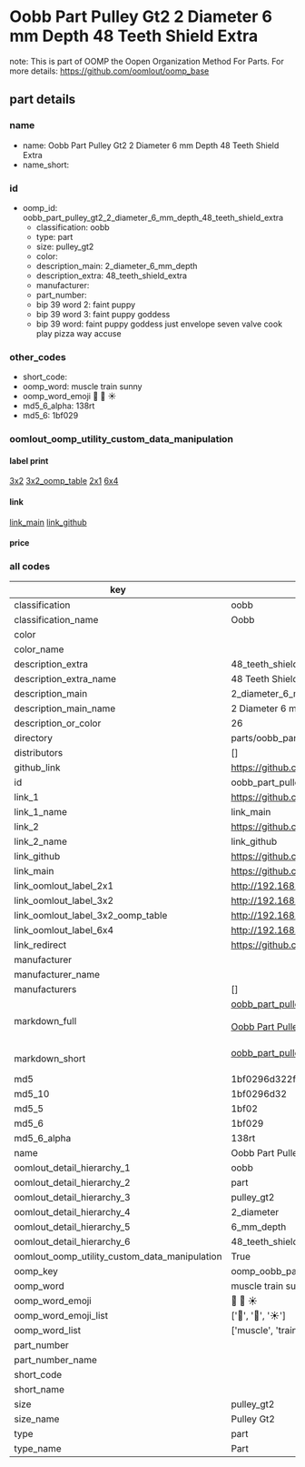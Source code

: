 # Oobb Part Pulley Gt2 2 Diameter 6 mm Depth 48 Teeth Shield Extra  

note: This is part of OOMP the Oopen Organization Method For Parts. For more details: https://github.com/oomlout/oomp_base

##  part details
  







### name
* name: Oobb Part Pulley Gt2 2 Diameter 6 mm Depth 48 Teeth Shield Extra
* name_short: 
### id
* oomp_id: oobb_part_pulley_gt2_2_diameter_6_mm_depth_48_teeth_shield_extra
  * classification: oobb
  * type: part
  * size: pulley_gt2
  * color: 
  * description_main: 2_diameter_6_mm_depth
  * description_extra: 48_teeth_shield_extra
  * manufacturer: 
  * part_number: 
  * bip 39 word 2: faint puppy
  * bip 39 word 3: faint puppy goddess
  * bip 39 word: faint puppy goddess just envelope seven valve cook play pizza way accuse

### other_codes
* short_code: 
* oomp_word: muscle train sunny
* oomp_word_emoji :muscle: :train: :sunny:
* md5_6_alpha: 138rt
* md5_6: 1bf029






### oomlout_oomp_utility_custom_data_manipulation
#### label print
[3x2](http://192.168.1.245:1112/?label=oomp%20138rt)
[3x2_oomp_table](http://192.168.1.108:1112/?label=oomp%20138rt)
[2x1](http://192.168.1.242:1112/?label=oomp%20138rt)
[6x4](http://192.168.1.55:1112/?label=oomp%20138rt)    

#### link

[link_main](https://github.com/oomlout/oomlout_oomp_version_1_messy/tree/main/parts/oobb_part_pulley_gt2_2_diameter_6_mm_depth_48_teeth_shield_extra) [link_github](https://github.com/oomlout/oomlout_oomp_version_1_messy/tree/main/parts/oobb_part_pulley_gt2_2_diameter_6_mm_depth_48_teeth_shield_extra)                             

#### price







### all codes 
| key | value |  
| --- | --- |  
| classification | oobb |  
| classification_name | Oobb |  
| color |  |  
| color_name |  |  
| description_extra | 48_teeth_shield_extra |  
| description_extra_name | 48 Teeth Shield Extra |  
| description_main | 2_diameter_6_mm_depth |  
| description_main_name | 2 Diameter 6 mm Depth |  
| description_or_color | 26 |  
| directory | parts/oobb_part_pulley_gt2_2_diameter_6_mm_depth_48_teeth_shield_extra |  
| distributors | [] |  
| github_link | https://github.com/oomlout/oomlout_oomp_part_src/tree/main/parts/oobb_part_pulley_gt2_2_diameter_6_mm_depth_48_teeth_shield_extra |  
| id | oobb_part_pulley_gt2_2_diameter_6_mm_depth_48_teeth_shield_extra |  
| link_1 | https://github.com/oomlout/oomlout_oomp_version_1_messy/tree/main/parts/oobb_part_pulley_gt2_2_diameter_6_mm_depth_48_teeth_shield_extra |  
| link_1_name | link_main |  
| link_2 | https://github.com/oomlout/oomlout_oomp_version_1_messy/tree/main/parts/oobb_part_pulley_gt2_2_diameter_6_mm_depth_48_teeth_shield_extra |  
| link_2_name | link_github |  
| link_github | https://github.com/oomlout/oomlout_oomp_version_1_messy/tree/main/parts/oobb_part_pulley_gt2_2_diameter_6_mm_depth_48_teeth_shield_extra |  
| link_main | https://github.com/oomlout/oomlout_oomp_version_1_messy/tree/main/parts/oobb_part_pulley_gt2_2_diameter_6_mm_depth_48_teeth_shield_extra |  
| link_oomlout_label_2x1 | http://192.168.1.242:1112/?label=oomp%20138rt |  
| link_oomlout_label_3x2 | http://192.168.1.245:1112/?label=oomp%20138rt |  
| link_oomlout_label_3x2_oomp_table | http://192.168.1.108:1112/?label=oomp%20138rt |  
| link_oomlout_label_6x4 | http://192.168.1.55:1112/?label=oomp%20138rt |  
| link_redirect | https://github.com/oomlout/oomlout_oomp_version_1_messy/tree/main/parts/oobb_part_pulley_gt2_2_diameter_6_mm_depth_48_teeth_shield_extra |  
| manufacturer |  |  
| manufacturer_name |  |  
| manufacturers | [] |  
| markdown_full | [oobb_part_pulley_gt2_2_diameter_6_mm_depth_48_teeth_shield_extra](none)<br>[](none)<br>[Oobb Part Pulley Gt2 2 Diameter 6 Mm Depth 48 Teeth Shield Extra](none)<br><br> |  
| markdown_short | [oobb_part_pulley_gt2_2_diameter_6_mm_depth_48_teeth_shield_extra](none)<br><br> |  
| md5 | 1bf0296d322fbe2312a5e796c86b828f |  
| md5_10 | 1bf0296d32 |  
| md5_5 | 1bf02 |  
| md5_6 | 1bf029 |  
| md5_6_alpha | 138rt |  
| name | Oobb Part Pulley Gt2 2 Diameter 6 mm Depth 48 Teeth Shield Extra |  
| oomlout_detail_hierarchy_1 | oobb |  
| oomlout_detail_hierarchy_2 | part |  
| oomlout_detail_hierarchy_3 | pulley_gt2 |  
| oomlout_detail_hierarchy_4 | 2_diameter |  
| oomlout_detail_hierarchy_5 | 6_mm_depth |  
| oomlout_detail_hierarchy_6 | 48_teeth_shield_extra |  
| oomlout_oomp_utility_custom_data_manipulation | True |  
| oomp_key | oomp_oobb_part_pulley_gt2_2_diameter_6_mm_depth_48_teeth_shield_extra |  
| oomp_word | muscle train sunny |  
| oomp_word_emoji | :muscle: :train: :sunny: |  
| oomp_word_emoji_list | [':muscle:', ':train:', ':sunny:'] |  
| oomp_word_list | ['muscle', 'train', 'sunny'] |  
| part_number |  |  
| part_number_name |  |  
| short_code |  |  
| short_name |  |  
| size | pulley_gt2 |  
| size_name | Pulley Gt2 |  
| type | part |  
| type_name | Part |  
